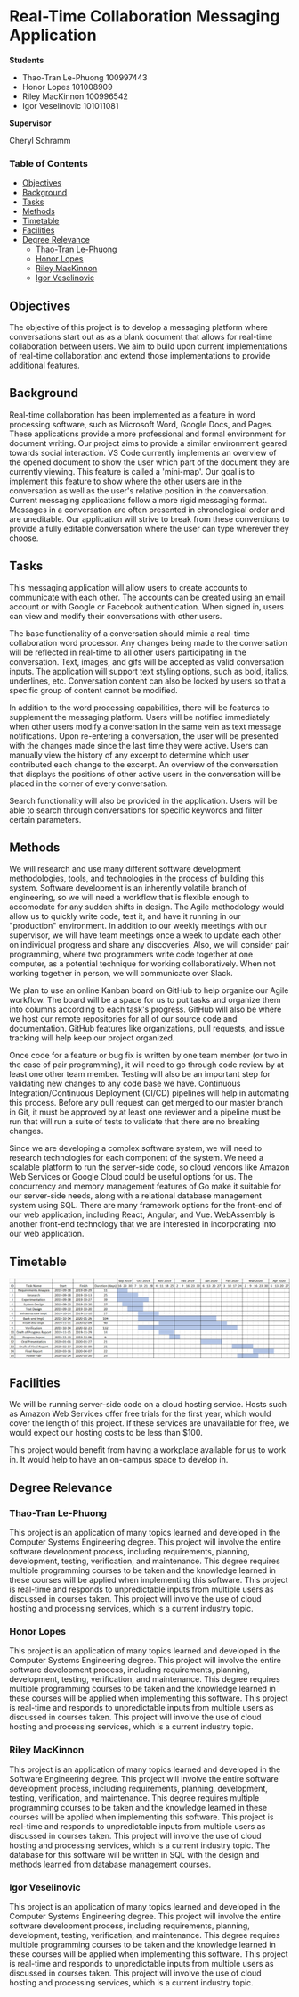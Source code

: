 # Real-Time Collaboration Messaging Application
**Students**
* Thao-Tran Le-Phuong 100997443
* Honor Lopes 101008909
* Riley MacKinnon 100996542
* Igor Veselinovic 101011081

**Supervisor**

Cheryl Schramm

### Table of Contents
* [Objectives](#objectives)
* [Background](#background)
* [Tasks](#tasks)
* [Methods](#methods)
* [Timetable](#timetable)
* [Facilities](#facilities)
* [Degree Relevance](#degree-relevance)
	* [Thao-Tran Le-Phuong](#thao-tran-le-phuong)
	* [Honor Lopes](#honor-lopes)
	* [Riley MacKinnon](#riley-mackinnon)
	* [Igor Veselinovic](#igor-veselinovic)

## Objectives
The objective of this project is to develop a messaging platform where conversations start out as as a blank document that
allows for 
real-time collaboration between users. We aim to build upon current implementations of real-time collaboration and extend 
those implementations to provide additional features.

## Background
Real-time collaboration has been implemented as a feature in word processing software, such as Microsoft Word, Google Docs, and 
Pages. These applications provide a more professional and formal environment for document writing. Our project aims to provide
a similar environment geared towards social interaction. VS Code currently implements an overview of the opened document to
show the user which part of the document they are currently viewing. This feature is called a 'mini-map'. Our goal is to implement this feature to show where the
other users are in the conversation as well as the user's relative position in the conversation. Current messaging 
applications follow a more rigid messaging format. Messages in a conversation are often presented in chronological order and 
are uneditable. Our application will strive to break from these conventions to provide a fully editable conversation where the
user can type wherever they choose.

## Tasks
This messaging application will allow users to create accounts to communicate
with each other. The accounts can be created using an email account or with
Google or Facebook authentication. When signed in, users can view and modify their
conversations with other users.

The base functionality of a conversation should mimic a real-time collaboration
word processor. Any changes being made to the conversation will be reflected in
real-time to all other users participating in the conversation. Text, images,
and gifs will be accepted as valid conversation inputs. The application will
support text styling options, such as bold, italics, underlines, etc. Conversation
content can also be locked by users so that a specific group of content cannot
be modified.

In addition to the word processing capabilities, there will be features to
supplement the messaging platform.  Users will be notified immediately when
other users modify a conversation in the same vein as text message
notifications. Upon re-entering a conversation, the user will be presented with
the changes made since the last time they were active. Users can manually view
the history of any excerpt to determine which user contributed each change to
the excerpt. An overview of the conversation that displays the positions of
other active users in the conversation will be placed in the corner of every
conversation.

Search functionality will also be provided in the application. Users will be
able to search through conversations for specific keywords and filter certain
parameters.

## Methods
We will research and use many different software development methodologies, tools, and technologies
in the process of building this system. Software development is an inherently volatile branch of
engineering, so we will need a workflow that is flexible enough to accomodate for any sudden shifts
in design. The Agile methodology would allow us to quickly write code, test it, and have it running
in our "production" environment. In addition to our weekly meetings with our supervisor, we will
have team meetings once a week to update each other on individual progress and share any
discoveries. Also, we will consider pair programming, where two programmers write code together at
one computer, as a potential technique for working collaboratively. When not working together in
person, we will communicate over Slack.

We plan to use an online Kanban board on GitHub to help organize our Agile workflow. The board will
be a space for us to put tasks and organize them into columns according to each task's progress.
GitHub will also be where we host our remote repositories for all of our source code and
documentation. GitHub features like organizations, pull requests, and issue tracking will help keep
our project organized.

Once code for a feature or bug fix is written by one team member (or two in the case of pair
programming), it will need to go through code review by at least one other team member. Testing will
also be an important step for validating new changes to any code base we have. Continuous
Integration/Continuous Deployment (CI/CD) pipelines will help in automating this process. Before any
pull request can get merged to our master branch in Git, it must be approved by at least one
reviewer and a pipeline must be run that will run a suite of tests to validate that there are no
breaking changes.

Since we are developing a complex software system, we will need to research technologies for each
component of the system. We need a scalable platform to run the server-side code, so cloud vendors
like Amazon Web Services or Google Cloud could be useful options for us. The concurrency and memory
management features of Go make it suitable for our server-side needs, along with a relational
database management system using SQL. There are many framework options for the front-end of our web
application, including React, Angular, and Vue. WebAssembly is another front-end technology that we
are interested in incorporating into our web application.

## Timetable
![timetable](./timetable.png)

## Facilities
We will be running server-side code on a cloud hosting service. Hosts such as Amazon Web Services 
offer free trials for the first year, which would cover the length of this project. If these services 
are unavailable for free, we would expect our hosting costs to be less than $100.

This project would benefit from having a workplace available for us to work in. It would help to have 
an on-campus space to develop in.

## Degree Relevance

### Thao-Tran Le-Phuong
This project is an application of many topics learned and developed in the Computer Systems Engineering 
degree. This project will involve the entire software development process, including requirements, 
planning, development, testing, verification, and maintenance. This degree requires multiple programming 
courses to be taken and the knowledge learned in these courses will be applied when implementing this
software. This project is real-time and responds to unpredictable inputs from multiple users as discussed
in courses taken. This project will involve the use of cloud hosting and processing services, which is a
current industry topic.

### Honor Lopes
This project is an application of many topics learned and developed in the Computer Systems Engineering 
degree. This project will involve the entire software development process, including requirements, 
planning, development, testing, verification, and maintenance. This degree requires multiple programming 
courses to be taken and the knowledge learned in these courses will be applied when implementing this
software. This project is real-time and responds to unpredictable inputs from multiple users as discussed
in courses taken. This project will involve the use of cloud hosting and processing services, which is a
current industry topic.

### Riley MacKinnon
This project is an application of many topics learned and developed in the Software Engineering 
degree. This project will involve the entire software development process, including requirements, 
planning, development, testing, verification, and maintenance. This degree requires multiple programming
courses to be taken and the knowledge learned in these courses will be applied when implementing this
software. This project is real-time and responds to unpredictable inputs from multiple users as discussed
in courses taken. This project will involve the use of cloud hosting and processing services, which is a
current industry topic. The database for this software will be written in SQL with the design and methods
learned from database management courses.

### Igor Veselinovic
This project is an application of many topics learned and developed in the Computer Systems Engineering 
degree. This project will involve the entire software development process, including requirements, 
planning, development, testing, verification, and maintenance. This degree requires multiple programming 
courses to be taken and the knowledge learned in these courses will be applied when implementing this
software. This project is real-time and responds to unpredictable inputs from multiple users as discussed
in courses taken. This project will involve the use of cloud hosting and processing services, which is a
current industry topic.
